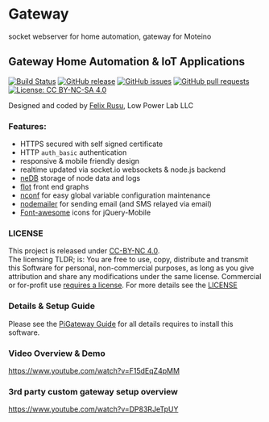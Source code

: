 # Gateway
socket webserver for home automation, gateway for Moteino

Gateway Home Automation & IoT Applications
----------------
[![Build Status](https://app.travis-ci.com/LowPowerLab/RaspberryPi-Gateway.svg)](https://app.travis-ci.com/LowPowerLab/RaspberryPi-Gateway)
[![GitHub release](https://img.shields.io/github/release/LowPowerLab/RaspberryPi-Gateway.svg)](https://github.com/LowPowerLab/RaspberryPi-Gateway)
[![GitHub issues](https://img.shields.io/github/issues/LowPowerLab/RaspberryPi-Gateway.svg)](https://github.com/LowPowerLab/RaspberryPi-Gateway/issues)
[![GitHub pull requests](https://img.shields.io/github/issues-pr/LowPowerLab/RaspberryPi-Gateway.svg)](https://github.com/LowPowerLab/RaspberryPi-Gateway/pulls)
[![License: CC BY-NC-SA 4.0](https://img.shields.io/badge/License-CC%20BY--NC--SA%204.0-lightgrey.svg)](https://creativecommons.org/licenses/by-nc-sa/4.0/)

Designed and coded by [Felix Rusu](https://lowpowerlab.com/contact), Low Power Lab LLC
<br/>

### Features:
- HTTPS secured with self signed certificate
- HTTP `auth_basic` authentication
- responsive & mobile friendly design
- realtime updated via socket.io websockets & node.js backend 
- [neDB](https://github.com/louischatriot/nedb) storage of node data and logs
- [flot](http://flotcharts.org/) front end graphs
- [nconf](https://github.com/indexzero/nconf) for easy global variable configuration maintenance
- [nodemailer](https://github.com/andris9/Nodemailer) for sending email (and SMS relayed via email)
- [Font-awesome](http://htmlpreview.github.io/?https://github.com/dotcastle/jquery-mobile-font-awesome/blob/master/index.html) icons for jQuery-Mobile

### LICENSE
This project is released under [CC-BY-NC 4.0](https://creativecommons.org/licenses/by-nc/4.0/).<br/>
The licensing TLDR; is: You are free to use, copy, distribute and transmit this Software for personal, non-commercial purposes, as long as you give attribution and share any modifications under the same license. Commercial or for-profit use [requires a license](https://lowpowerlab.com/contact).
For more details see the [LICENSE](https://github.com/LowPowerLab/RaspberryPi-Gateway/blob/master/LICENSE)

### Details & Setup Guide
Please see the [PiGateway Guide](https://lowpowerlab.com/guide/gateway/) for all details requires to install this software.

### Video Overview & Demo
https://www.youtube.com/watch?v=F15dEqZ4pMM

### 3rd party custom gateway setup overview
https://www.youtube.com/watch?v=DP83RJeTpUY
